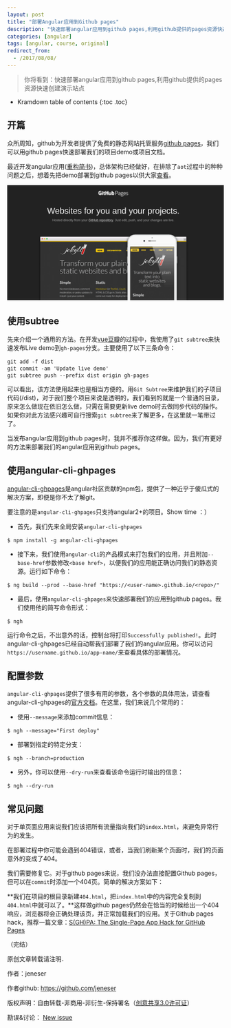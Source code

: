```yaml
---
layout: post
title: "部署Angular应用到Github pages"
description: "快速部署angular应用到github pages,利用github提供的pages资源快速创建演示站点"
categories: [angular]
tags: [angular, course, original]
redirect_from:
  - /2017/08/08/
---
```


> 你将看到：快速部署angular应用到github pages,利用github提供的pages资源快速创建演示站点

* Kramdown table of contents
{:toc .toc}

## 开篇

众所周知，github为开发者提供了免费的静态网站托管服务[github pages](https://pages.github.com/)，我们可以用github pages快速部署我们的项目demo或项目文档。

最近开发angular应用([重构简书](https://github.com/jeneser/jianshu))，总体架构已经做好，在排除了`aot`过程中的种种问题之后，想着先把demo部署到github pages以供大家[查看](https://github.com/jeneser/jianshu)。

![github pages](/assets/post-images/angular_github_pages.png)

## 使用subtree

先来介绍一个通用的方法。在开发[vue豆瓣](https://github.com/jeneser/douban)的过程中，我使用了`git subtree`来快速发布Live demo到`gh-pages`分支。主要使用了以下三条命令：

```
git add -f dist
git commit -am 'Update live demo'
git subtree push --prefix dist origin gh-pages
```

可以看出，该方法使用起来也是相当方便的。用`Git Subtree`来维护我们的子项目代码(/dist)，对于我们整个项目来说是透明的，我们看到的就是一个普通的目录，原来怎么做现在依旧怎么做，只需在需要更新live demo时去做同步代码的操作。如果你对此方法感兴趣可自行搜索`git subtree`来了解更多，在这里就一笔带过了。

当发布angular应用到github pages时，我并不推荐你这样做。因为，我们有更好的方法来部署我们的angular应用到github pages。

## 使用angular-cli-ghpages

[angular-cli-ghpages](https://github.com/angular-buch/angular-cli-ghpages)是angular社区贡献的npm包，提供了一种近乎于傻瓜式的解决方案，即便是你不太了解git。

要注意的是`angular-cli-ghpages`只支持angular2+的项目。Show time ：）

- 首先，我们先来全局安装`angular-cli-ghpages`

```
$ npm install -g angular-cli-ghpages
```

- 接下来，我们使用`angular-cli`的产品模式来打包我们的应用，并且附加`--base-href`参数修改`<base href>`，以便我们的应用能正确访问我们的静态资源。运行如下命令：

```
$ ng build --prod --base-href "https://<user-name>.github.io/<repo>/"
```

- 最后，使用`angular-cli-ghpages`来快速部署我们的应用到github pages。我们使用他的简写命令形式：

```
$ ngh
```

运行命令之后，不出意外的话，控制台将打印`Successfully published!`。此时angular-cli-ghpages已经自动帮我们部署了我们的angular应用。你可以访问`https://username.github.io/app-name/`来查看具体的部署情况。

## 配置参数

`angular-cli-ghpages`提供了很多有用的参数，各个参数的具体用法，请查看angular-cli-ghpages的[官方文档](https://github.com/angular-buch/angular-cli-ghpages)。在这里，我们来说几个常用的：

- 使用`--message`来添加commit信息：

```
$ ngh --message="First deploy"
```

- 部署到指定的特定分支：

```
$ ngh --branch=production
```

- 另外，你可以使用`--dry-run`来查看该命令运行时输出的信息：

```
$ ngh --dry-run
```

## 常见问题

对于单页面应用来说我们应该把所有流量指向我们的`index.html`，来避免异常行为的发生。

在部署过程中你可能会遇到404错误，或者，当我们刷新某个页面时，我们的页面意外的变成了404。

我们需要修复它。对于github pages来说，我们没办法直接配置Github pages，但可以在`commit`时添加一个404页。简单的解决方案如下：

**我们在项目的根目录新建`404.html`，把`index.html`中的内容完全复制到`404.html`中就可以了。**这样做github pages仍然会在恰当的时候给出一个404响应，浏览器将会正确处理该页，并正常加载我们的应用。关于Github pages hack，推荐一篇文章：[S(GH)PA: The Single-Page App Hack for GitHub Pages](http://www.backalleycoder.com/2016/05/13/sghpa-the-single-page-app-hack-for-github-pages/)

（完结）

原创文章转载请注明．

作者：jeneser

作者github: https://github.com/jeneser

版权声明：自由转载-非商用-非衍生-保持署名（[创意共享3.0许可证](http://creativecommons.org/licenses/by-nc-nd/3.0/deed.zh)）

勘误&讨论： [New issue](https://github.com/jeneser/jeneser.github.io/issues/new)